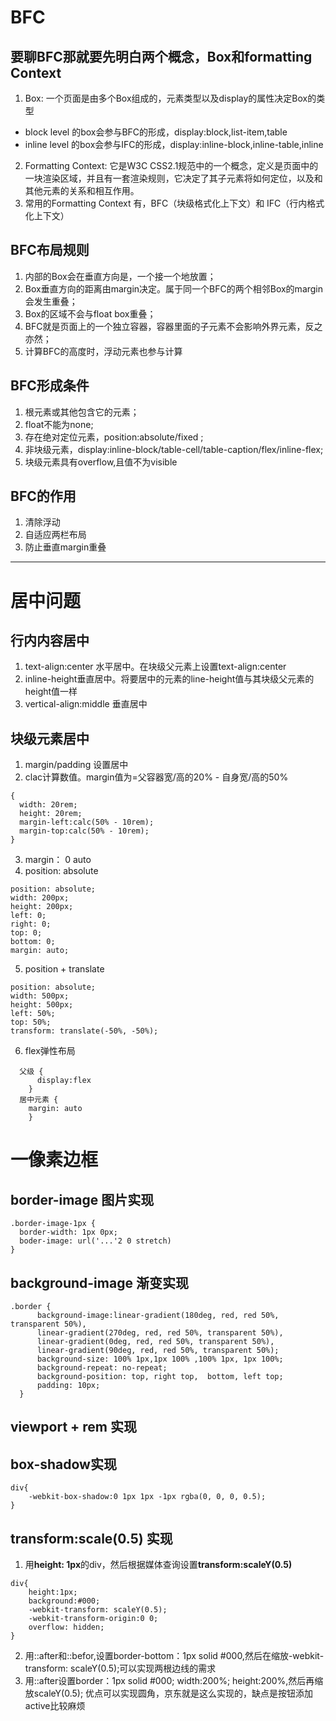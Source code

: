 # BFC
## 要聊BFC那就要先明白两个概念，**Box**和**formatting Context**
1. Box: 一个页面是由多个Box组成的，元素类型以及display的属性决定Box的类型
* block level 的box会参与BFC的形成，display:block,list-item,table
* inline level 的box会参与IFC的形成，display:inline-block,inline-table,inline
2. Formatting Context: 它是W3C CSS2.1规范中的一个概念，定义是页面中的一块渲染区域，并且有一套渲染规则，它决定了其子元素将如何定位，以及和其他元素的关系和相互作用。
3. 常用的Formatting Context 有，BFC（块级格式化上下文）和 IFC（行内格式化上下文）

## BFC布局规则
1. 内部的Box会在垂直方向是，一个接一个地放置；
2. Box垂直方向的距离由margin决定。属于同一个BFC的两个相邻Box的margin会发生重叠；
3. Box的区域不会与float box重叠；
4. BFC就是页面上的一个独立容器，容器里面的子元素不会影响外界元素，反之亦然；
5. 计算BFC的高度时，浮动元素也参与计算

## BFC形成条件
1. 根元素或其他包含它的元素；
2. float不能为none;
3. 存在绝对定位元素，position:absolute/fixed ;
4. 非块级元素，display:inline-block/table-cell/table-caption/flex/inline-flex;
5. 块级元素具有overflow,且值不为visible

## BFC的作用
1. 清除浮动
2. 自适应两栏布局
3. 防止垂直margin重叠
---
# 居中问题
## 行内内容居中
1. text-align:center 水平居中。在块级父元素上设置text-align:center
2. inline-height垂直居中。将要居中的元素的line-height值与其块级父元素的height值一样
3. vertical-align:middle 垂直居中
## 块级元素居中
1. margin/padding 设置居中
2. clac计算数值。margin值为=父容器宽/高的20% - 自身宽/高的50%
```
{
  width: 20rem; 
  height: 20rem; 
  margin-left:calc(50% - 10rem); 
  margin-top:calc(50% - 10rem);
}
```	
3. margin： 0 auto
4. position: absolute
```
position: absolute;
width: 200px;
height: 200px;
left: 0;
right: 0;
top: 0;
bottom: 0;
margin: auto;
```
5. position + translate
```
position: absolute;
width: 500px;
height: 500px;
left: 50%;
top: 50%;
transform: translate(-50%, -50%);
```
6. flex弹性布局  
```  
  父级 {
      display:flex
    }  
  居中元素 {
    margin: auto
    }
```
# 一像素边框
## border-image 图片实现
````
.border-image-1px {
  border-width: 1px 0px;
  boder-image: url('...'2 0 stretch)
}
````
## background-image 渐变实现
```
.border {
      background-image:linear-gradient(180deg, red, red 50%, transparent 50%),
      linear-gradient(270deg, red, red 50%, transparent 50%),
      linear-gradient(0deg, red, red 50%, transparent 50%),
      linear-gradient(90deg, red, red 50%, transparent 50%);
      background-size: 100% 1px,1px 100% ,100% 1px, 1px 100%;
      background-repeat: no-repeat;
      background-position: top, right top,  bottom, left top;
      padding: 10px;
  }
```
## viewport + rem 实现
## box-shadow实现
```
div{
    -webkit-box-shadow:0 1px 1px -1px rgba(0, 0, 0, 0.5);
}
```
## transform:scale(0.5) 实现
1. 用**height: 1px**的div，然后根据媒体查询设置**transform:scaleY(0.5)**
```
div{
    height:1px;
    background:#000;
    -webkit-transform: scaleY(0.5);
    -webkit-transform-origin:0 0;
    overflow: hidden;
}
```
2. 用::after和::befor,设置border-bottom：1px solid #000,然后在缩放-webkit-transform: scaleY(0.5);可以实现两根边线的需求
3. 用::after设置border：1px solid #000; width:200%; height:200%,然后再缩放scaleY(0.5); 优点可以实现圆角，京东就是这么实现的，缺点是按钮添加active比较麻烦
